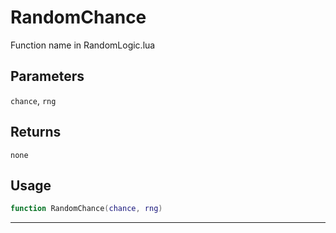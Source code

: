 # RandomChance
Function name in RandomLogic.lua
## Parameters
`chance`, `rng`
## Returns
`none`
## Usage
```lua
function RandomChance(chance, rng)
```
---
